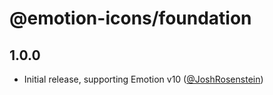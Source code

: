 # @emotion-icons/foundation

## 1.0.0

- Initial release, supporting Emotion v10 ([@JoshRosenstein](https://github.com/JoshRosenstein))

